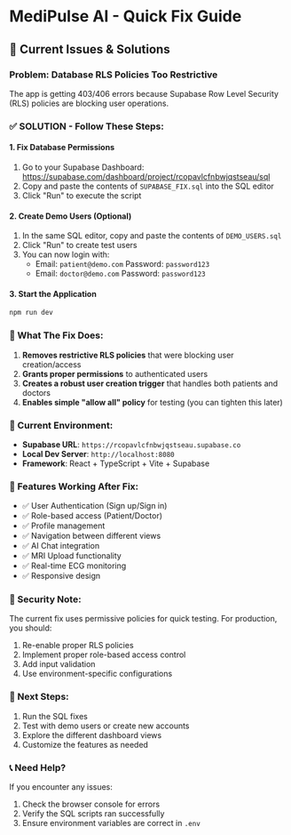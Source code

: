# MediPulse AI - Quick Fix Guide

## 🚨 Current Issues & Solutions

### Problem: Database RLS Policies Too Restrictive

The app is getting 403/406 errors because Supabase Row Level Security (RLS) policies are blocking user operations.

### ✅ SOLUTION - Follow These Steps:

#### 1. Fix Database Permissions
1. Go to your Supabase Dashboard: https://supabase.com/dashboard/project/rcopavlcfnbwjqstseau/sql
2. Copy and paste the contents of `SUPABASE_FIX.sql` into the SQL editor
3. Click "Run" to execute the script

#### 2. Create Demo Users (Optional)
1. In the same SQL editor, copy and paste the contents of `DEMO_USERS.sql`
2. Click "Run" to create test users
3. You can now login with:
   - Email: `patient@demo.com` Password: `password123`
   - Email: `doctor@demo.com` Password: `password123`

#### 3. Start the Application
```bash
npm run dev
```

### 🎯 What The Fix Does:

1. **Removes restrictive RLS policies** that were blocking user creation/access
2. **Grants proper permissions** to authenticated users
3. **Creates a robust user creation trigger** that handles both patients and doctors
4. **Enables simple "allow all" policy** for testing (you can tighten this later)

### 🔧 Current Environment:

- **Supabase URL**: `https://rcopavlcfnbwjqstseau.supabase.co`
- **Local Dev Server**: `http://localhost:8080`
- **Framework**: React + TypeScript + Vite + Supabase

### 📱 Features Working After Fix:

- ✅ User Authentication (Sign up/Sign in)
- ✅ Role-based access (Patient/Doctor)
- ✅ Profile management
- ✅ Navigation between different views
- ✅ AI Chat integration
- ✅ MRI Upload functionality
- ✅ Real-time ECG monitoring
- ✅ Responsive design

### 🔐 Security Note:

The current fix uses permissive policies for quick testing. For production, you should:
1. Re-enable proper RLS policies
2. Implement proper role-based access control
3. Add input validation
4. Use environment-specific configurations

### 🚀 Next Steps:

1. Run the SQL fixes
2. Test with demo users or create new accounts
3. Explore the different dashboard views
4. Customize the features as needed

### 📞 Need Help?

If you encounter any issues:
1. Check the browser console for errors
2. Verify the SQL scripts ran successfully
3. Ensure environment variables are correct in `.env`
